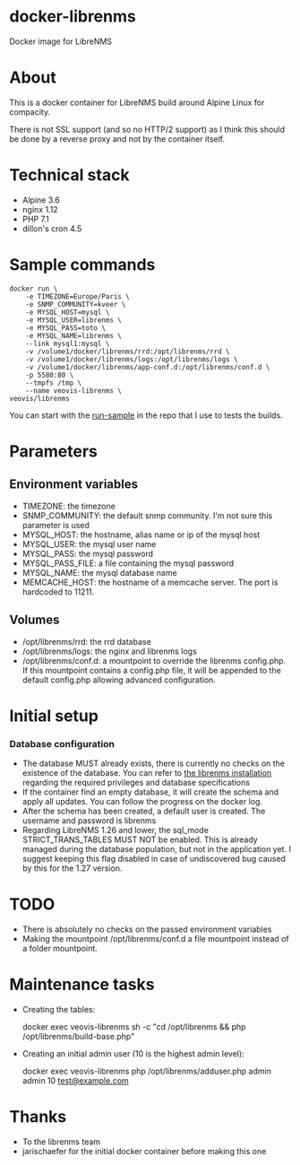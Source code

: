# docker-librenms
Docker image for LibreNMS

# About
This is a docker container for LibreNMS build around Alpine Linux for compacity.

There is not SSL support (and so no HTTP/2 support) as I think this should be done by a reverse proxy and not by the container itself.

# Technical stack

* Alpine 3.6
* nginx 1.12
* PHP 7.1
* dillon's cron 4.5

# Sample commands
	docker run \
		-e TIMEZONE=Europe/Paris \
		-e SNMP_COMMUNITY=kveer \
		-e MYSQL_HOST=mysql \
		-e MYSQL_USER=librenms \
		-e MYSQL_PASS=toto \
		-e MYSQL_NAME=librenms \
		--link mysql1:mysql \
		-v /volume1/docker/librenms/rrd:/opt/librenms/rrd \
		-v /volume1/docker/librenms/logs:/opt/librenms/logs \
		-v /volume1/docker/librenms/app-conf.d:/opt/librenms/conf.d \
		-p 5580:80 \
		--tmpfs /tmp \
		--name veovis-librenms \
	veovis/librenms

You can start with the [run-sample](run-sample) in the repo that I use to tests the builds.

# Parameters

## Environment variables
* TIMEZONE: the timezone
* SNMP_COMMUNITY: the default snmp community. I'm not sure this parameter is used
* MYSQL_HOST: the hostname, alias name or ip of the mysql host
* MYSQL_USER: the mysql user name
* MYSQL_PASS: the mysql password
* MYSQL_PASS_FILE: a file containing the mysql password
* MYSQL_NAME: the mysql database name
* MEMCACHE_HOST: the hostname of a memcache server. The port is hardcoded to 11211.

## Volumes
* /opt/librenms/rrd: the rrd database
* /opt/librenms/logs: the nginx and librenms logs
* /opt/librenms/conf.d: a mountpoint to override the librenms config.php. If this mountpoint contains a config.php file, it will be appended to the default config.php allowing advanced configuration.

# Initial setup

### Database configuration

* The database MUST already exists, there is currently no checks on the existence of the database. You can refer to [the librenms installation](http://docs.librenms.org/Installation/Installation-Ubuntu-1604-Nginx/#install-configure-mysql) regarding the required privileges and database specifications
* If the container find an empty database, it will create the schema and apply all updates. You can follow the progress on the docker log.
* After the schema has been created, a default user is created. The username and password is librenms
* Regarding LibreNMS 1.26 and lower, the sql_mode STRICT_TRANS_TABLES MUST NOT be enabled. This is already managed during the database population, but not in the application yet. I suggest keeping this flag disabled in case of undiscovered bug caused by this for the 1.27 version.

# TODO
- There is absolutely no checks on the passed environment variables
- Making the mountpoint /opt/librenms/conf.d a file mountpoint instead of a folder mountpoint.

# Maintenance tasks

* Creating the tables:

	docker exec veovis-librenms sh -c "cd /opt/librenms && php /opt/librenms/build-base.php"

* Creating an initial admin user (10 is the highest admin level):

	docker exec veovis-librenms php /opt/librenms/adduser.php admin admin 10 test@example.com

# Thanks
* To the librenms team
* jarischaefer for the initial docker container before making this one
